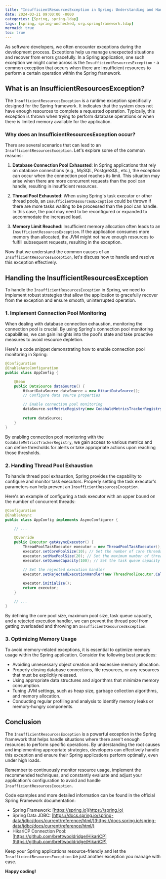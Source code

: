 ```yaml
---
title: "InsufficientResourcesException in Spring: Understanding and Handling the Exception"
date: 2024-03-21 09:00:00 -0000
categories: [Spring, spring-ldap]
tags: [spring, spring-unchecked, org.springframework.ldap]
mermaid: true
toc: true
---
```



As software developers, we often encounter exceptions during the development process. Exceptions help us manage unexpected situations and recover from errors gracefully. In a Spring application, one such exception we might come across is the `InsufficientResourcesException` - a common exception that occurs when there are insufficient resources to perform a certain operation within the Spring framework.

## What is an InsufficientResourcesException?

The `InsufficientResourcesException` is a runtime exception specifically designed for the Spring framework. It indicates that the system does not have enough resources to complete a requested operation. Typically, this exception is thrown when trying to perform database operations or when there is limited memory available for the application.

### Why does an InsufficientResourcesException occur?

There are several scenarios that can lead to an `InsufficientResourcesException`. Let's explore some of the common reasons:

1. **Database Connection Pool Exhausted**: In Spring applications that rely on database connections (e.g., MySQL, PostgreSQL, etc.), the exception can occur when the connection pool reaches its limit. This situation may arise when there are more concurrent requests than the pool can handle, resulting in insufficient resources.

2. **Thread Pool Exhausted**: When using Spring's task executor or other thread pools, an `InsufficientResourcesException` could be thrown if there are more tasks waiting to be processed than the pool can handle. In this case, the pool may need to be reconfigured or expanded to accommodate the increased load.

3. **Memory Limit Reached**: Insufficient memory allocation often leads to an `InsufficientResourcesException`. If the application consumes more memory than allocated, the JVM might not have enough resources to fulfill subsequent requests, resulting in the exception.

Now that we understand the common causes of an `InsufficientResourcesException`, let's discuss how to handle and resolve this exception effectively.

## Handling the InsufficientResourcesException

To handle the `InsufficientResourcesException` in Spring, we need to implement robust strategies that allow the application to gracefully recover from the exception and ensure smooth, uninterrupted operation.

### 1. Implement Connection Pool Monitoring

When dealing with database connection exhaustion, monitoring the connection pool is crucial. By using Spring's connection pool monitoring capabilities, we can gain insights into the pool's state and take proactive measures to avoid resource depletion.

Here's a code snippet demonstrating how to enable connection pool monitoring in Spring:

```java
@Configuration
@EnableAutoConfiguration
public class AppConfig {

    @Bean
    public DataSource dataSource() {
        HikariDataSource dataSource = new HikariDataSource();
        // Configure data source properties

        // Enable connection pool monitoring
        dataSource.setMetricRegistry(new CodahaleMetricsTrackerRegistry());
    
        return dataSource;
    }
}
```

By enabling connection pool monitoring with the `CodahaleMetricsTrackerRegistry`, we gain access to various metrics and can define thresholds for alerts or take appropriate actions upon reaching those thresholds.

### 2. Handling Thread Pool Exhaustion

To handle thread pool exhaustion, Spring provides the capability to configure and monitor task executors. Properly setting the task executor's parameters can help prevent an `InsufficientResourcesException`.

Here's an example of configuring a task executor with an upper bound on the number of concurrent threads:

```java
@Configuration
@EnableAsync
public class AppConfig implements AsyncConfigurer {

    // ...

    @Override
    public Executor getAsyncExecutor() {
        ThreadPoolTaskExecutor executor = new ThreadPoolTaskExecutor();
        executor.setCorePoolSize(10); // Set the number of core threads
        executor.setMaxPoolSize(20); // Set the maximum number of threads
        executor.setQueueCapacity(100); // Set the task queue capacity

        // Set the rejected execution handler
        executor.setRejectedExecutionHandler(new ThreadPoolExecutor.CallerRunsPolicy());
        
        executor.initialize();
        return executor;
    }

    // ...
}
```

By defining the core pool size, maximum pool size, task queue capacity, and a rejected execution handler, we can prevent the thread pool from getting overloaded and throwing an `InsufficientResourcesException`.

### 3. Optimizing Memory Usage

To avoid memory-related exceptions, it is essential to optimize memory usage within the Spring application. Consider the following best practices:

- Avoiding unnecessary object creation and excessive memory allocation.
- Properly closing database connections, file resources, or any resources that must be explicitly released.
- Using appropriate data structures and algorithms that minimize memory consumption.
- Tuning JVM settings, such as heap size, garbage collection algorithms, and memory allocation.
- Conducting regular profiling and analysis to identify memory leaks or memory-hungry components.

## Conclusion

The `InsufficientResourcesException` is a powerful exception in the Spring framework that helps handle situations where there aren't enough resources to perform specific operations. By understanding the root causes and implementing appropriate strategies, developers can effectively handle this exception and ensure their Spring applications perform optimally, even under high loads.

Remember to continuously monitor resource usage, implement the recommended techniques, and constantly evaluate and adjust your application's configuration to avoid and handle `InsufficientResourcesException`.

Code examples and more detailed information can be found in the official Spring Framework documentation:

- Spring Framework: [https://spring.io](https://spring.io)
- Spring Data JDBC: [https://docs.spring.io/spring-data/jdbc/docs/current/reference/html/](https://docs.spring.io/spring-data/jdbc/docs/current/reference/html/)
- HikariCP Connection Pool: [https://github.com/brettwooldridge/HikariCP](https://github.com/brettwooldridge/HikariCP)

Keep your Spring applications resource-friendly and let the `InsufficientResourcesException` be just another exception you manage with ease.

**Happy coding!**